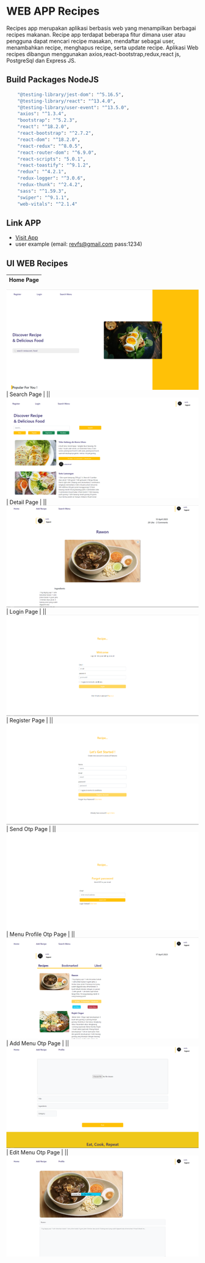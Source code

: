 # WEB APP Recipes
Recipes app merupakan aplikasi berbasis web yang menampilkan berbagai recipes makanan. Recipe app terdapat beberapa fitur dimana user atau pengguna dapat mencari recipe masakan, mendaftar sebagai user, menambahkan recipe, menghapus recipe, serta update recipe. Aplikasi Web recipes dibangun menggunakan axios,react-bootstrap,redux,react js, PostgreSql dan Express JS.

## Build Packages NodeJS
```bash
    "@testing-library/jest-dom": "^5.16.5",
    "@testing-library/react": "^13.4.0",
    "@testing-library/user-event": "^13.5.0",
    "axios": "^1.3.4",
    "bootstrap": "^5.2.3",
    "react": "^18.2.0",
    "react-bootstrap": "^2.7.2",
    "react-dom": "^18.2.0",
    "react-redux": "^8.0.5",
    "react-router-dom": "^6.9.0",
    "react-scripts": "5.0.1",
    "react-toastify": "^9.1.2",
    "redux": "^4.2.1",
    "redux-logger": "^3.0.6",
    "redux-thunk": "^2.4.2",
    "sass": "^1.59.3",
    "swiper": "^9.1.1",
    "web-vitals": "^2.1.4"
```
## Link APP
- [Visit App](https://recipes-fe-week6.vercel.app/home)
- user example (email: revfs@gmail.com pass:1234)
## UI WEB Recipes
| Home Page                                                |
| --------------------------------------------------------- | 
![Home Page](/public/HomePage.png?raw=true "Home Page")
| Search Page                                                |
|| 
![Search Page](/public/SearchPage.png?raw=true "Search Page")
| Detail Page                                                |
|| 
![Detail Page](/public/DetaiPage.png?raw=true "Detail Page")
| Login Page                                                |
|| 
![Login Page](/public/LoginPage.png?raw=true "Login Page")
| Register Page                                                |
|| 
![Register Page](/public/RegisterPage.png?raw=true "Register Page")
| Send Otp Page                                                |
|| 
![Send Otp Page](/public/SendOtp.png?raw=true "Send Otp Page")
| Menu Profile Otp Page                                                |
|| 
![Menu Profile Page](/public/ProfileRecipes.png?raw=true "Menu Profile Page")
| Add Menu Otp Page                                                |
|| 
![Add Menu Page](/public/AddPage.png?raw=true "Add Menu Page")
| Edit Menu Otp Page                                                |
|| 
![Edit Menu Page](/public/EditPage.png?raw=true "Edit Menu Page")
